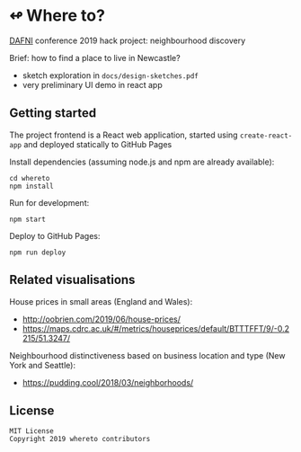 # ↫ Where to?

[DAFNI](https://www.dafni.ac.uk/) conference 2019 hack project: neighbourhood discovery

Brief: how to find a place to live in Newcastle?
- sketch exploration in `docs/design-sketches.pdf`
- very preliminary UI demo in react app


## Getting started

The project frontend is a React web application, started using `create-react-app` and deployed
statically to GitHub Pages

Install dependencies (assuming node.js and npm are already available):

    cd whereto
    npm install

Run for development:

    npm start

Deploy to GitHub Pages:

    npm run deploy


## Related visualisations

House prices in small areas (England and Wales):
- http://oobrien.com/2019/06/house-prices/
- https://maps.cdrc.ac.uk/#/metrics/houseprices/default/BTTTFFT/9/-0.2215/51.3247/

Neighbourhood distinctiveness based on business location and type (New York and Seattle):
- https://pudding.cool/2018/03/neighborhoods/


## License

```
MIT License
Copyright 2019 whereto contributors
```
